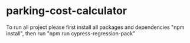 # parking-cost-calculator
To run all project please first install all packages and dependencies "npm install", then run "npm run cypress-regression-pack"
